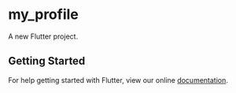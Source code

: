 # my_profile

A new Flutter project.

## Getting Started

For help getting started with Flutter, view our online
[documentation](https://flutter.io/).

